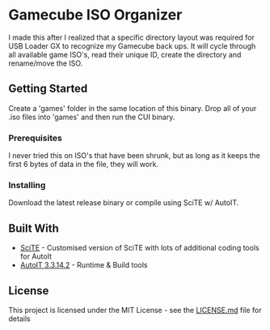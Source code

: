 # Gamecube ISO Organizer

I made this after I realized that a specific directory layout was required for USB Loader GX to recognize my Gamecube back ups.
It will cycle through all available game ISO's, read their unique ID, create the directory and rename/move the ISO.

## Getting Started

Create a 'games' folder in the same location of this binary. Drop all of your .iso files into 'games' and then run the CUI binary.

### Prerequisites

I never tried this on ISO's that have been shrunk, but as long as it keeps the first 6 bytes of data in the file, they will work.

### Installing

Download the latest release binary or compile using SciTE w/ AutoIT.

## Built With

* [SciTE](https://www.autoitscript.com/site/autoit-script-editor/downloads/) - Customised version of SciTE with lots of additional coding tools for AutoIt
* [AutoIT 3.3.14.2](https://www.autoitscript.com/) - Runtime & Build tools

## License

This project is licensed under the MIT License - see the [LICENSE.md](LICENSE.md) file for details
